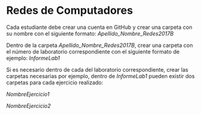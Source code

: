 # Redes de Computadores

Cada estudiante debe crear una cuenta en GitHub y crear una carpeta con su nombre con el siguiente formato: *Apellido_Nombre_Redes2017B*

Dentro de la carpeta *Apellido_Nombre_Redes2017B*, crear una carpeta con el número de laboratorio correspondiente con el siguiente formato de ejemplo: *InformeLab1*

Si es necesario dentro de cada del laboratorio correspondiente, crear las carpetas necesarias por ejemplo, dentro de *InformeLab1* pueden existir dos carpetas para cada ejercicio realizado:

*NombreEjercicio1*

*NombreEjercicio2*
